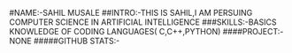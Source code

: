 #NAME:-SAHIL MUSALE
##INTRO:-THIS IS SAHIL,I AM PERSUING COMPUTER SCIENCE IN ARTIFICIAL INTELLIGENCE
###SKILLS:-BASICS KNOWLEDGE OF CODING LANGUAGES( C,C++,PYTHON)
####PROJECT:-NONE
#####GITHUB STATS:-
